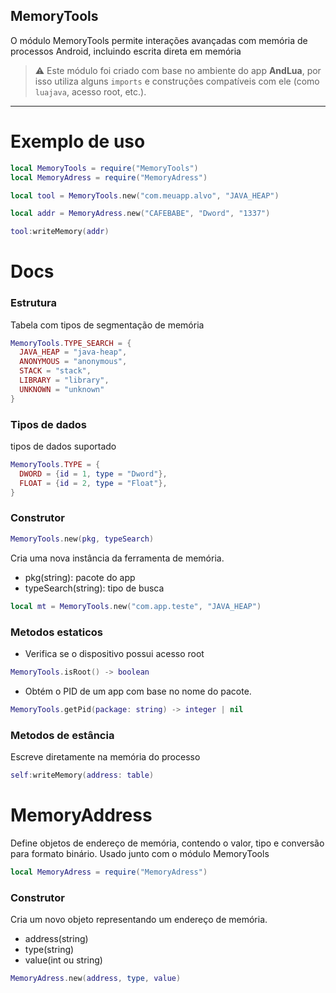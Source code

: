## MemoryTools
O módulo MemoryTools permite interações avançadas com memória de processos Android, incluindo escrita direta em memória

> ⚠️ Este módulo foi criado com base no ambiente do app **AndLua**, por isso utiliza alguns `imports` e construções compatíveis com ele (como `luajava`, acesso root, etc.).
---

# Exemplo de uso


```lua
local MemoryTools = require("MemoryTools")
local MemoryAdress = require("MemoryAdress")

local tool = MemoryTools.new("com.meuapp.alvo", "JAVA_HEAP")

local addr = MemoryAdress.new("CAFEBABE", "Dword", "1337")

tool:writeMemory(addr)
```



# Docs

### Estrutura 
Tabela com tipos de segmentação de memória
```lua
MemoryTools.TYPE_SEARCH = {    
  JAVA_HEAP = "java-heap",
  ANONYMOUS = "anonymous",
  STACK = "stack",
  LIBRARY = "library",
  UNKNOWN = "unknown"
}
```

### Tipos de dados
tipos de dados suportado 
```lua
MemoryTools.TYPE = {
  DWORD = {id = 1, type = "Dword"},
  FLOAT = {id = 2, type = "Float"},
}
```

### Construtor
```lua 
MemoryTools.new(pkg, typeSearch)
```
Cria uma nova instância da ferramenta de memória.
- pkg(string): pacote do app
- typeSearch(string): tipo de busca

```lua
local mt = MemoryTools.new("com.app.teste", "JAVA_HEAP")
```

### Metodos estaticos
- Verifica se o dispositivo possui acesso root
  
```lua 
MemoryTools.isRoot() -> boolean
```

- Obtém o PID de um app com base no nome do pacote.
```lua
MemoryTools.getPid(package: string) -> integer | nil
```

### Metodos de estância 
Escreve diretamente na memória do processo
```lua
self:writeMemory(address: table)
```

# MemoryAddress
Define objetos de endereço de memória, contendo o valor, tipo e conversão para formato binário.
Usado junto com o módulo MemoryTools

```lua
local MemoryAdress = require("MemoryAdress")
```

### Construtor 
Cria um novo objeto representando um endereço de memória.

- address(string)
- type(string)
- value(int ou string)
```lua
MemoryAdress.new(address, type, value)
```


